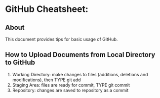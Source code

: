 # GitHub Cheatsheet: 

## About

This document provides tips for basic usage of GitHub. 

## How to Upload Documents from Local Directory to GitHub

1. Working Directory: make changes to files (additions, deletions and modifications), then TYPE git add
2. Staging Area: files are ready for commit, TYPE git commit
3. Repository: changes are saved to repository as a commit
